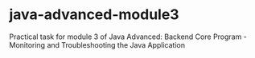 # java-advanced-module3
Practical task for module 3 of Java Advanced: Backend Core Program - Monitoring and Troubleshooting the Java Application
